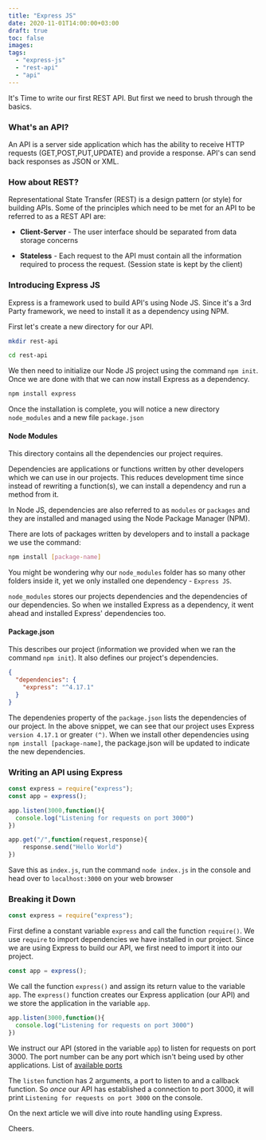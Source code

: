 ```yaml
---
title: "Express JS"
date: 2020-11-01T14:00:00+03:00
draft: true
toc: false
images:
tags:
  - "express-js"
  - "rest-api"
  - "api"
---
```


It's Time to write our first REST API. But first we need to brush through the basics.

### What's an API?

An API is a server side application which has the ability to receive HTTP requests (GET,POST,PUT,UPDATE) and provide a response. API's can send back responses as JSON or XML.

### How about REST?

Representational State Transfer (REST) is a design pattern (or style) for building APIs. Some of the principles which need to be met for an API to be referred to as a REST API are:

- **Client-Server** - The user interface should be separated from data storage concerns

- **Stateless** - Each request to the API must contain all the information required to process the request. (Session state is kept by the client)


### Introducing Express JS

Express is a framework used to build API's using Node JS. Since it's a 3rd Party framework, we need to install it as a dependency using NPM.

First let's create a new directory for our API.

```bash
mkdir rest-api

cd rest-api
```

We then need to initialize our Node JS project using the command ```npm init```. Once we are done with that we can now install Express as a dependency.

```bash
npm install express
```
Once the installation is complete, you will notice a new directory `node_modules` and a new file `package.json`

#### Node Modules

This directory contains all the dependencies our project requires.

Dependencies are applications or functions written by other developers which we can use in our projects. This reduces development time since instead of rewriting a function(s), we can install a dependency and run a method from it.

In Node JS, dependencies are also referred to as `modules` or `packages` and they are installed and managed using the Node Package Manager (NPM). 

There are lots of packages written by developers and to install a package we use the command:

```bash 
npm install [package-name]
```

You might be wondering why our `node_modules` folder has so many other folders inside it, yet we only installed one dependency - `Express JS`.

`node_modules` stores our projects dependencies and the dependencies of our dependencies. So when we installed Express as a dependency, it went ahead and installed Express' dependencies too.

#### Package.json

This describes our project (information we provided when we ran the command `npm init`). It also defines our project's dependencies. 

```json
{
  "dependencies": {
    "express": "^4.17.1"
  }
}
```

The dependenies property of the `package.json` lists the dependencies of our project. In the above snippet, we can see that our project uses Express `version 4.17.1` or greater `(^)`. When we install other dependencies using `npm install [package-name]`, the package.json will be updated to indicate the new dependencies.
 
### Writing an API using Express

```javascript
const express = require("express");
const app = express();

app.listen(3000,function(){
  console.log("Listening for requests on port 3000")
})

app.get("/",function(request,response){
    response.send("Hello World")
})
```

Save this as `index.js`, run the command `node index.js` in the console and head over to `localhost:3000` on your web browser


### Breaking it Down

```js
const express = require("express");
```
First define a constant variable `express` and call the function `require()`. We use `require` to import dependencies we have installed in our project. Since we are using Express to build our API, we first need to import it into our project.

```js
const app = express();
```

We call the function `express()` and assign its return value to the variable `app`. The `express()` function creates our Express application (our API) and we store the application in the variable `app`.

```js
app.listen(3000,function(){
  console.log("Listening for requests on port 3000")
})
```

We instruct our API (stored in the variable `app`) to listen for requests on port 3000. The port number can be any port which isn't being used by other applications. List of [available ports](https://www.browserstack.com/question/664)

The `listen` function has 2 arguments, a port to listen to and a callback function. So *once* our API has established a connection to port 3000, it will print `Listening for requests on port 3000` on the console.

On the next article we will dive into route handling using Express. 

Cheers.